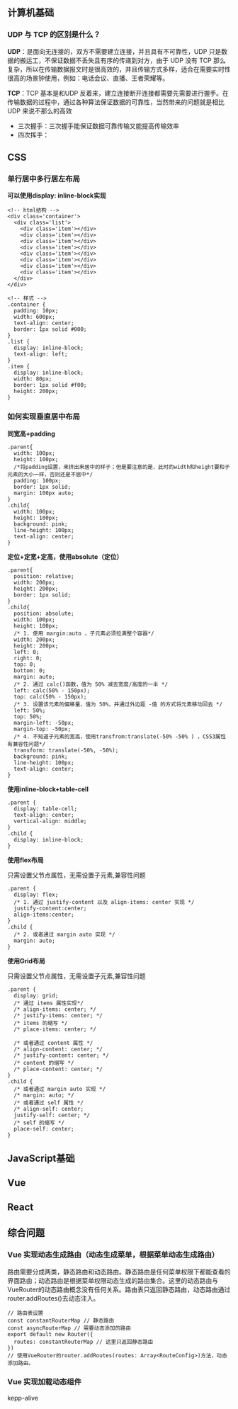 <!--
 * @Date: 2021-05-21 09:25:04
 * @FilePath: \learningNotes\frontInterviewProblem\前端问题回顾.md
-->
## 计算机基础
### UDP 与 TCP 的区别是什么？
**UDP**：是面向无连接的，双方不需要建立连接，并且具有不可靠性，UDP 只是数据的搬运工，不保证数据不丢失且有序的传递到对方，由于 UDP 没有 TCP 那么复杂，所以在传输数据报文时是很高效的，并且传输方式多样，适合在需要实时性很高的场景钟使用，例如：电话会议、直播、王者荣耀等。

**TCP**：TCP 基本是和UDP 反着来，建立连接断开连接都需要先需要进行握手。在传输数据的过程中，通过各种算法保证数据的可靠性，当然带来的问题就是相比 UDP 来说不那么的高效
- 三次握手：三次握手能保证数据可靠传输又能提高传输效率
- 四次挥手：
## CSS
### 单行居中多行居左布局

**可以使用display: inline-block实现**
```
<!-- html结构 -->
<div class='container'>
  <div class='list'>
    <div class='item'></div>
    <div class='item'></div>
    <div class='item'></div>
    <div class='item'></div>
    <div class='item'></div>
    <div class='item'></div>
    <div class='item'></div>
    <div class='item'></div>
  </div>
</div>

<!-- 样式 -->
.container {
  padding: 10px;
  width: 600px;
  text-align: center;
  border: 1px solid #000;
}
.list {
  display: inline-block;
  text-align: left;
}
.item {
  display: inline-block;
  width: 80px;
  border: 1px solid #f00;
  height: 200px;
}
```
### 如何实现垂直居中布局

**同宽高+padding**
```
.parent{
  width: 100px;
  height: 100px;
  /*将padding设置，来挤出来居中的样子；但是要注意的是，此时的width和height要和子元素的大小一样，否则还是不居中*/
  padding: 100px;
  border: 1px solid;
  margin: 100px auto;
}
.child{
  width: 100px;
  height: 100px;
  background: pink;
  line-height: 100px;
  text-align: center;
}
```
**定位+定宽+定高，使用absolute（定位）**
```
.parent{
  position: relative;
  width: 200px;
  height: 200px;
  border: 1px solid;
}
.child{
  position: absolute;
  width: 100px;
  height: 100px;
  /* 1. 使用 margin:auto ，子元素必须拉满整个容器*/
  width: 200px;
  height: 200px;
  left: 0;
  right: 0;
  top: 0;
  bottom: 0;
  margin: auto;
  /* 2. 通过 calc()函数，值为 50% 减去宽度/高度的一半 */
  left: calc(50% - 150px);
  top: calc(50% - 150px);
  /* 3. 设置该元素的偏移量，值为 50%，并通过外边距 -值 的方式将元素移动回去 */
  left: 50%;
  top: 50%;
  margin-left: -50px;
  margin-top: -50px;
  /* 4. 不知道子元素的宽高，使用transfrom:translate(-50% -50% ) ，CSS3属性有兼容性问题*/
  transform: translate(-50%, -50%);
  background: pink;
  line-height: 100px;
  text-align: center;
}
```
**使用inline-block+table-cell**
```
.parent {
  display: table-cell;
  text-align: center;
  vertical-align: middle;
}
.child {
  display: inline-block;
}
```
**使用flex布局**

只需设置父节点属性，无需设置子元素,兼容性问题
```
.parent {
  display: flex;
  /* 1. 通过 justify-content 以及 align-items: center 实现 */
  justify-content:center;
  align-items:center;
}
.child {
  /* 2. 或者通过 margin auto 实现 */
  margin: auto;
}
```
**使用Grid布局**

只需设置父节点属性，无需设置子元素,兼容性问题
```
.parent {
  display: grid;
  /* 通过 items 属性实现*/
  /* align-items: center; */
  /* justify-items: center; */
  /* items 的缩写 */
  /* place-items: center; */

  /* 或者通过 content 属性 */
  /* align-content: center; */
  /* justify-content: center; */
  /* content 的缩写 */
  /* place-content: center; */
}
.child {
  /* 或者通过 margin auto 实现 */
  /* margin: auto; */
  /* 或者通过 self 属性 */
  /* align-self: center;
  justify-self: center; */
  /* self 的缩写 */
  place-self: center;
}
```
## JavaScript基础
## Vue
## React
## 综合问题
### Vue 实现动态生成路由（动态生成菜单，根据菜单动态生成路由）
路由需要分成两类，静态路由和动态路由。静态路由是任何菜单权限下都能查看的界面路由；动态路由是根据菜单权限动态生成的路由集合。这里的动态路由与VueRouter的动态路由概念没有任何关系。路由表只返回静态路由，动态路由通过router.addRoutes()去动态注入。
```
// 路由表设置
const constantRouterMap // 静态路由
const asyncRouterMap // 需要动态添加的路由
export default new Router({
  routes: constantRouterMap // 这里只返回静态路由
})
// 使用VueRouter的router.addRoutes(routes: Array<RouteConfig>)方法，动态添加路由。
```
### Vue 实现加载动态组件
kepp-alive